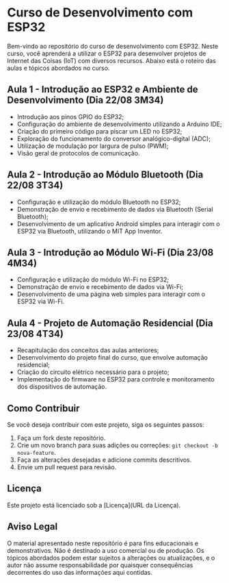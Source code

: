 # Curso de Desenvolvimento com ESP32

Bem-vindo ao repositório do curso de desenvolvimento com ESP32. Neste curso, você aprenderá a utilizar o ESP32 para desenvolver projetos de Internet das Coisas (IoT) com diversos recursos. Abaixo está o roteiro das aulas e tópicos abordados no curso.

## Aula 1 - Introdução ao ESP32 e Ambiente de Desenvolvimento (Dia 22/08 3M34)

- Introdução aos pinos GPIO do ESP32;
- Configuração do ambiente de desenvolvimento utilizando a Arduino IDE;
- Criação do primeiro código para piscar um LED no ESP32;
- Exploração do funcionamento do conversor analógico-digital (ADC);
- Utilização de modulação por largura de pulso (PWM);
- Visão geral de protocolos de comunicação.

## Aula 2 - Introdução ao Módulo Bluetooth (Dia 22/08 3T34)

- Configuração e utilização do módulo Bluetooth no ESP32;
- Demonstração de envio e recebimento de dados via Bluetooth (Serial Bluetooth);
- Desenvolvimento de um aplicativo Android simples para interagir com o ESP32 via Bluetooth, utilizando o MIT App Inventor.

## Aula 3 - Introdução ao Módulo Wi-Fi (Dia 23/08 4M34)

- Configuração e utilização do módulo Wi-Fi no ESP32;
- Demonstração de envio e recebimento de dados via Wi-Fi;
- Desenvolvimento de uma página web simples para interagir com o ESP32 via Wi-Fi.

## Aula 4 - Projeto de Automação Residencial (Dia 23/08 4T34)

- Recapitulação dos conceitos das aulas anteriores;
- Desenvolvimento do projeto final do curso, que envolve automação residencial;
- Criação do circuito elétrico necessário para o projeto;
- Implementação do firmware no ESP32 para controle e monitoramento dos dispositivos de automação.

## Como Contribuir

Se você deseja contribuir com este projeto, siga os seguintes passos:

1. Faça um fork deste repositório.
2. Crie um novo branch para suas adições ou correções: `git checkout -b nova-feature`.
3. Faça as alterações desejadas e adicione commits descritivos.
4. Envie um pull request para revisão.

## Licença

Este projeto está licenciado sob a [Licença](URL da Licença).

## Aviso Legal

O material apresentado neste repositório é para fins educacionais e demonstrativos. Não é destinado a uso comercial ou de produção. Os tópicos abordados podem estar sujeitos a alterações ou atualizações, e o autor não assume responsabilidade por quaisquer consequências decorrentes do uso das informações aqui contidas.
